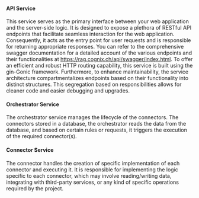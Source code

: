 #### API Service 
This service serves as the primary interface between your web application and the server-side logic. It is designed to expose a plethora of RESTful API endpoints that facilitate seamless interaction for the web application. Consequently, it acts as the entry point for user requests and is responsible for returning appropriate responses.
You can refer to the comprehensive swagger documentation for a detailed account of the various endpoints and their functionalities at https://rag.cognix.ch/api/swagger/index.html.
To offer an efficient and robust HTTP routing capability, this service is built using the gin-Gonic framework.
Furthermore, to enhance maintainability, the service architecture compartmentalizes endpoints based on their functionality into distinct structures. This segregation based on responsibilities allows for cleaner code and easier debugging and upgrades.

#### Orchestrator Service 
The orchestrator service manages the lifecycle of the connectors. 
The connectors stored in a database, the orchestrator reads the data from the database, 
and based on certain rules or requests, it triggers the execution of the required connector(s).

    
#### Connector Service 
The connector handles the creation of specific implementation of each connector and executing it.
It is responsible for implementing the logic specific to each connector,
which may involve reading/writing data, integrating with third-party services,
or any kind of specific operations required by the project.



